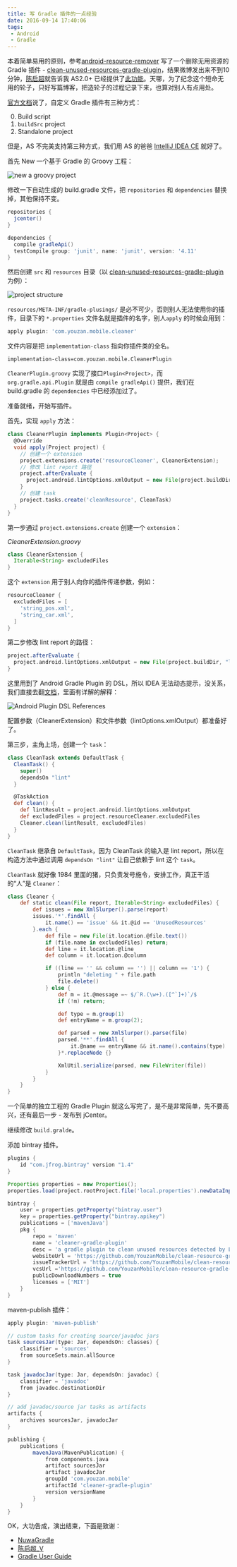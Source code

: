 ```yaml
---
title: 写 Gradle 插件的一点经验
date: 2016-09-14 17:40:06
tags: 
 - Android
 - Gradle
---
```


本着简单易用的原则，参考[android-resource-remover][android-resource-remover] 写了一个删除无用资源的 Gradle 插件 - [clean-unused-resources-gradle-plugin](https://github.com/YouzanMobile/clean-unused-resources-gradle-plugin)，结果微博发出来不到10分钟，[陈启超][chen-qi-chao]就告诉我 AS2.0+ 已经提供了[此功能](http://stackoverflow.com/questions/6373482/remove-all-unused-resources-from-an-android-project)。天哪，为了纪念这个短命无用的轮子，只好写篇博客，把造轮子的过程记录下来，也算对别人有点用处。

<!-- more -->

[官方文档][writing-custom-plugins]说了，自定义 Gradle 插件有三种方式：

0. Build script
1. `buildSrc` project
2. Standalone project

但是，AS 不完美支持第三种方式，我们用 AS 的爸爸 [IntelliJ IDEA CE](https://www.google.co.jp/url?sa=t&rct=j&q=&esrc=s&source=web&cd=1&cad=rja&uact=8&ved=0ahUKEwiD0qrLho7PAhVO4GMKHYqWDd4QFggeMAA&url=https%3A%2F%2Fwww.jetbrains.com%2Fidea%2Fdownload%2F&usg=AFQjCNFTvvWm6f-CgwkzJvE5OINbz0s-Mg) 就好了。

首先 New 一个基于 Gradle 的 Groovy 工程：

![new a groovy project](http://upload-images.jianshu.io/upload_images/620698-b0fe160f1a0de293.png?imageMogr2/auto-orient/strip%7CimageView2/2/w/1240)

修改一下自动生成的 build.gradle 文件，把 `repositories` 和 `dependencies` 替换掉，其他保持不变。

```groovy
repositories {
  jcenter()
}

dependencies {
  compile gradleApi()
  testCompile group: 'junit', name: 'junit', version: '4.11'
}
```

然后创建 `src` 和 `resources` 目录（以 [clean-unused-resources-gradle-plugin][clean-unused-resources-gradle-plugin] 为例）：


![project structure](http://upload-images.jianshu.io/upload_images/620698-1d195dc7d9796835.png?imageMogr2/auto-orient/strip%7CimageView2/2/w/1240)

`resources/META-INF/gradle-plusings/` 是必不可少，否则别人无法使用你的插件，目录下的 `*.properties` 文件名就是插件的名字，别人`apply` 的时候会用到：

```groovy
apply plugin: 'com.youzan.mobile.cleaner'
```

文件内容是把  `implementation-class` 指向你插件类的全名。

```
implementation-class=com.youzan.mobile.CleanerPlugin
```

`CleanerPlugin.groovy` 实现了接口`Plugin<Project>`，而 `org.gradle.api.Plugin` 就是由 `compile gradleApi()` 提供，我们在 build.gradle 的 `dependencies` 中已经添加过了。

准备就绪，开始写插件。

首先，实现 `apply` 方法：

```groovy
class CleanerPlugin implements Plugin<Project> {
  @Override
  void apply(Project project) {
    // 创建一个 extension
    project.extensions.create('resourceCleaner', CleanerExtension);
    // 修改 lint report 路径
    project.afterEvaluate {
      project.android.lintOptions.xmlOutput = new File(project.buildDir, "lintResult.xml");
    }
    // 创建 task
    project.tasks.create('cleanResource', CleanTask)
  }
}
```

第一步通过 `project.extensions.create` 创建一个 `extension`：

*CleanerExtension.groovy*
```groovy
class CleanerExtension {
  Iterable<String> excludedFiles
}
```

这个 `extension` 用于别人向你的插件传递参数，例如：

```groovy
resourceCleaner {
  excludedFiles = [
    'string_pos.xml',
    'string_car.xml',
  ]
}
```
第二步修改 lint report 的路径：

```groovy
project.afterEvaluate {
  project.android.lintOptions.xmlOutput = new File(project.buildDir, "lintResult.xml");
}
```
这里用到了 Android Gradle Plugin 的 DSL，所以 IDEA 无法动态提示，没关系，我们直接去翻[文档](http://google.github.io/android-gradle-dsl/current/)，里面有详解的解释：

![Android Plugin DSL References](http://upload-images.jianshu.io/upload_images/620698-eabe9b5c18386134.png?imageMogr2/auto-orient/strip%7CimageView2/2/w/1240)

配置参数（CleanerExtension）和文件参数（lintOptions.xmlOutput）都准备好了。

第三步，主角上场，创建一个 `task`：

```groovy
class CleanTask extends DefaultTask {
  CleanTask() {
    super()
    dependsOn "lint"
  }

  @TaskAction
  def clean() {
    def lintResult = project.android.lintOptions.xmlOutput
    def excludedFiles = project.resourceCleaner.excludedFiles
    Cleaner.clean(lintResult, excludedFiles)
  }
}
```
`CleanTask` 继承自 `DefaultTask`，因为 CleanTask 的输入是 lint report，所以在构造方法中通过调用 `dependsOn "lint"` 让自己依赖于 lint 这个 `task`。

`CleanTask` 就好像 1984 里面的猪，只负责发号施令，安排工作，真正干活的“人”是 `Cleaner`：

```groovy
class Cleaner {
    def static clean(File report, Iterable<String> excludedFiles) {
        def issues = new XmlSlurper().parse(report)
        issues.'*'.findAll {
            it.name() == 'issue' && it.@id == 'UnusedResources'
        }.each {
            def file = new File(it.location.@file.text())
            if (file.name in excludedFiles) return;
            def line = it.location.@line
            def column = it.location.@column

            if ((line == '' && column == '') || column == '1') {
                println "deleting " + file.path
                file.delete()
            } else {
                def m = it.@message =~ $/`R.(\w+).([^`]+)`/$
                if (!m) return;

                def type = m.group(1)
                def entryName = m.group(2);

                def parsed = new XmlSlurper().parse(file)
                parsed.'**'.findAll {
                    it.@name == entryName && it.name().contains(type)
                }*.replaceNode {}

                XmlUtil.serialize(parsed, new FileWriter(file))
            }
        }
    }
}
```

一个简单的独立工程的 Gradle Plugin 就这么写完了，是不是非常简单，先不要高兴，还有最后一步 - 发布到 jCenter。

继续修改 `build.gralde`。

添加 bintray 插件。

```groovy
plugins {
    id "com.jfrog.bintray" version "1.4"
}

Properties properties = new Properties();
properties.load(project.rootProject.file('local.properties').newDataInputStream())

bintray {
    user = properties.getProperty("bintray.user")
    key = properties.getProperty("bintray.apikey")
    publications = ['mavenJava']
    pkg {
        repo = 'maven'
        name = 'cleaner-gradle-plugin'
        desc = 'a gradle plugin to clean unused resources detected by Lint'
        websiteUrl = 'https://github.com/YouzanMobile/clean-resource-gradle-plugin'
        issueTrackerUrl = 'https://github.com/YouzanMobile/clean-resource-gradle-plugin/issues'
        vcsUrl ='https://github.com/YouzanMobile/clean-resource-gradle-plugin'
        publicDownloadNumbers = true
        licenses = ['MIT']
    }
}

```

maven-publish 插件：

```groovy
apply plugin: 'maven-publish'

// custom tasks for creating source/javadoc jars
task sourcesJar(type: Jar, dependsOn: classes) {
    classifier = 'sources'
    from sourceSets.main.allSource
}

task javadocJar(type: Jar, dependsOn: javadoc) {
    classifier = 'javadoc'
    from javadoc.destinationDir
}

// add javadoc/source jar tasks as artifacts
artifacts {
    archives sourcesJar, javadocJar
}

publishing {
    publications {
        mavenJava(MavenPublication) {
            from components.java
            artifact sourcesJar
            artifact javadocJar
            groupId 'com.youzan.mobile'
            artifactId 'cleaner-gradle-plugin'
            version versionName
        }
    }
}
```

OK，大功告成，演出结束，下面是致谢：

* [NuwaGradle](https://github.com/jasonross/NuwaGradle)
* [陈启超_V](http://weibo.com/chenqichao2016)
* [Gradle User Guide](https://docs.gradle.org/current/userguide/userguide.html)

[android-resource-remover]: https://github.com/KeepSafe/android-resource-remover
[writing-custom-plugins]: https://docs.gradle.org/current/userguide/custom_plugins.html
[chen-qi-chao]: http://weibo.com/u/2491729875?topnav=1&wvr=6&topsug=1&is_all=1
[clean-unused-resources-gradle-plugin]: https://github.com/YouzanMobile/clean-unused-resources-gradle-plugin
